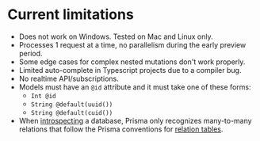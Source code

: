 # Current limitations

- Does not work on Windows. Tested on Mac and Linux only.
- Processes 1 request at a time, no parallelism during the early preview period.
- Some edge cases for complex nested mutations don't work properly.
- Limited auto-complete in Typescript projects due to a compiler bug.
- No realtime API/subscriptions.
- Models must have an `@id` attribute and it must take one of these forms:
    - `Int @id`
    - `String @default(uuid())`
    - `String @default(cuid())`
- When [introspecting](./introspection.md) a database, Prisma only recognizes many-to-many relations that follow the Prisma conventions for [relation tables](./relations.md#mn).
